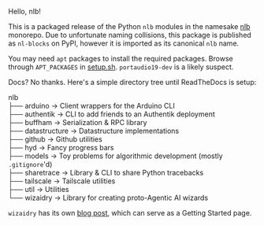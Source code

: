 Hello, nlb!

This is a packaged release of the Python `nlb` modules in the namesake [nlb](https://github.com/RyanDraves/nlb) monorepo. Due to unfortunate naming collisions, this package is published as `nl-blocks` on PyPI, however it is imported as its canonical `nlb` name.

You may need `apt` packages to install the required packages. Browse through `APT_PACKAGES` in [setup.sh](https://github.com/RyanDraves/nlb/blob/main/setup.sh#L31). `portaudio19-dev` is a likely suspect.

Docs? No thanks. Here's a simple directory tree until ReadTheDocs is setup:

nlb<br />
├── arduino -> Client wrappers for the Arduino CLI<br />
├── authentik -> CLI to add friends to an Authentik deployment<br />
├── buffham -> Serialization & RPC library<br />
├── datastructure -> Datastructure implementations<br />
├── github -> Github utilities<br />
├── hyd -> Fancy progress bars<br />
├── models -> Toy problems for algorithmic development (mostly `.gitignore`'d)<br />
├── sharetrace -> Library & CLI to share Python tracebacks<br />
├── tailscale -> Tailscale utilities<br />
├── util -> Utilities<br />
└── wizaidry -> Library for creating proto-Agentic AI wizards<br />

`wizaidry` has its own [blog post](https://ryandraves.com/posts/wizaidry), which can serve as a Getting Started page.
